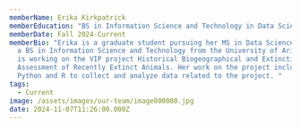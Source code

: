 ```yaml
---
memberName: Erika Kirkpatrick
memberEducation: "BS in Information Science and Technology in Data Science "
memberDate: Fall 2024-Current
memberBio: "Erika is a graduate student pursuing her MS in Data Science, she has
  a BS in Information Science and Technology from the University of Arizona. She
  is working on the VIP project Historical Biogeographical and Extinction Risk
  Assessment of Recently Extinct Animals. Her work on the project includes using
  Python and R to collect and analyze data related to the project. "
tags:
  - Current
image: /assets/images/our-team/image000000.jpg
date: 2024-11-07T11:26:00.000Z
---
```

